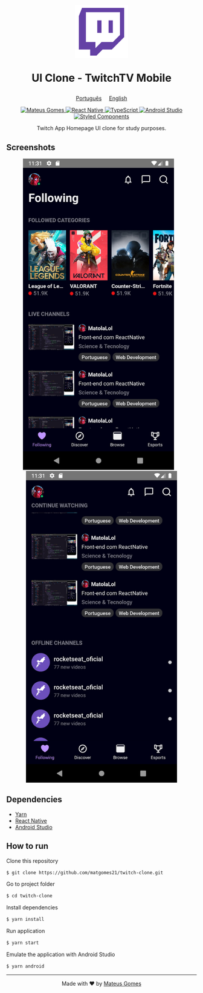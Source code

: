 <h1 align="center">
  <img alt="TwitchTV" src="./.github/twitch-icon.webp" width=140px />

  UI Clone - TwitchTV Mobile
</h1>

<p align="center">
  <a href="https://github.com/matgomes21/twitch-clone/blob/master/READMEpt.md">Português</a>&nbsp&nbsp&nbsp&nbsp
  <a href="https://github.com/matgomes21/twitch-clone/blob/master/README.md">English</a>
</p>

<p align="center">
  <a href="https://www.linkedin.com/in/matgomes21/">
    <img alt="Mateus Gomes" src="https://img.shields.io/badge/-Mateus%20Gomes-blue?style=flat&logo=Linkedin&logoColor=white" />
  </a>
  <a href="https://reactnative.dev/" >
    <img alt="React Native" src="https://img.shields.io/badge/-React%20Native-black?style=flat&logo=react&logoColor=white" />
  </a>
  <a href="https://www.typescriptlang.org/" >
    <img alt="TypeScript" src="https://img.shields.io/badge/-TypeScript-informational?style=flat&logo=typescript&logoColor=white" />
  </a>
  <a href="https://developer.android.com/studio" >
    <img alt="Android Studio" src="https://img.shields.io/badge/-Android%20Studio-g?style=flat&logo=android-studio&logoColor=white" />
  </a>
  <a href="https://styled-components.com/" >
    <img alt="Styled Components" src="https://img.shields.io/badge/-Styled%20Components-ff69b4?style=flat&logo=styled-components&logoColor=white" />
  </a>
</p>

<p align="center">
  Twitch App Homepage UI clone for study purposes.
</p>



## Screenshots

<p align="center" >
  <img src="./.github/screen1.png" width=400px />
  &nbsp&nbsp&nbsp
  <img src="./.github/screen2.png" width=400px />
</p>

## Dependencies

- [Yarn](https://yarnpkg.com/)
- [React Native](https://reactnative.dev/)
- [Android Studio](https://developer.android.com/studio)

## How to run

Clone this repository
```bash
$ git clone https://github.com/matgomes21/twitch-clone.git
```
Go to project folder
```bash
$ cd twitch-clone
```
Install dependencies
```bash
$ yarn install
```
Run application
```bash
$ yarn start
```
Emulate the application with Android Studio
```bash
$ yarn android
```

---
<p align="center">
  Made with ❤︎ by <a href="http://github.com/matgomes21">Mateus Gomes</a>
</p>
